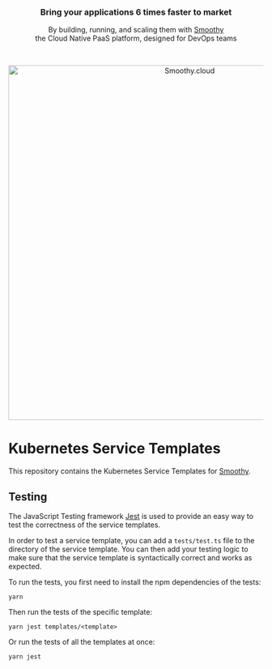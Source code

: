 <h3 align="center">Bring your applications 6 times faster to market</h3>

<p align="center">By building, running, and scaling them with <a href="https://smoothy.cloud" target="_blank">Smoothy</a><br>the Cloud Native PaaS platform, designed for DevOps teams</p>

<br>

<p align="center">
  <a href="https://smoothy.cloud" target="_blank">
    <img src="https://smoothy.cloud/img/scenes/solution.svg" width="700px" alt="Smoothy.cloud" />
  </a>
</p>

# Kubernetes Service Templates

This repository contains the Kubernetes Service Templates for [Smoothy](https://smoothy.cloud).

## Testing

The JavaScript Testing framework [Jest](https://jestjs.io/) is used to provide an easy way to test the correctness of the service templates.

In order to test a service template, you can add a `tests/test.ts` file to the directory of the service template. You can then add your testing logic to make sure that the service template is syntactically correct and works as expected.

To run the tests, you first need to install the npm dependencies of the tests:

```
yarn
```

Then run the tests of the specific template:

```
yarn jest templates/<template>
```

Or run the tests of all the templates at once:

```
yarn jest
```
